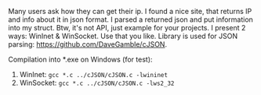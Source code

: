 Many users ask how they can get their ip. I found a nice site, that returns IP and info about it in json format.
I parsed a returned json and put information into my struct. Btw, it's not API, just example for your projects.
I present 2 ways: WinInet & WinSocket. Use that you like.
Library is used for JSON parsing: https://github.com/DaveGamble/cJSON.


Compilation into *.exe on Windows (for test):
1. WinInet: ```gcc *.c ../cJSON/cJSON.c -lwininet```
2. WinSocket: ```gcc *.c ../cJSON/cJSON.c -lws2_32```